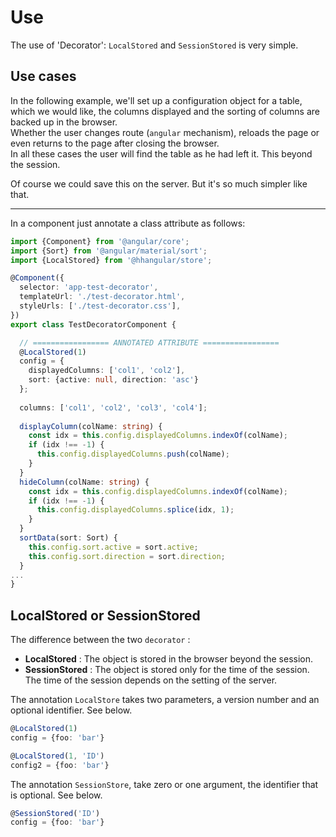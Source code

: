 # Use

The use of 'Decorator': `LocalStored` and `SessionStored` is very simple.

## Use cases
In the following example, we'll set up a configuration object for a table, 
which we would like, the columns displayed and the sorting of columns are backed up in the browser.     
Whether the user changes route (`angular` mechanism), reloads the page or even returns to the page after closing the browser.        
In all these cases the user will find the table as he had left it. This beyond the session.  

Of course we could save this on the server. But it's so much simpler like that. 

---

In a component just annotate a class attribute as follows:

```typescript
import {Component} from '@angular/core';
import {Sort} from '@angular/material/sort';
import {LocalStored} from '@hhangular/store';

@Component({
  selector: 'app-test-decorator',
  templateUrl: './test-decorator.html',
  styleUrls: ['./test-decorator.css'],
})
export class TestDecoratorComponent {

  // ================= ANNOTATED ATTRIBUTE =================
  @LocalStored(1)
  config = {
    displayedColumns: ['col1', 'col2'], 
    sort: {active: null, direction: 'asc'}
  };
  
  columns: ['col1', 'col2', 'col3', 'col4'];
  
  displayColumn(colName: string) {
    const idx = this.config.displayedColumns.indexOf(colName);
    if (idx !== -1) {
      this.config.displayedColumns.push(colName);
    }
  }
  hideColumn(colName: string) {
    const idx = this.config.displayedColumns.indexOf(colName);
    if (idx !== -1) {
      this.config.displayedColumns.splice(idx, 1);
    }
  }
  sortData(sort: Sort) {
    this.config.sort.active = sort.active;
    this.config.sort.direction = sort.direction;
  }
...
}
```

## LocalStored or SessionStored

The difference between the two `decorator` :

 - **LocalStored** : The object is stored in the browser beyond the session. 
 - **SessionStored** : The object is stored only for the time of the session. The time of the session depends on the setting of the server. 

The annotation `LocalStore` takes two parameters, a version number and an optional identifier. See below.

```typescript
@LocalStored(1)
config = {foo: 'bar'}

@LocalStored(1, 'ID')
config2 = {foo: 'bar'}
```

The annotation `SessionStore`, take zero or one argument, the identifier that is optional. See below.
 
```typescript
@SessionStored('ID')
config = {foo: 'bar'}
```

